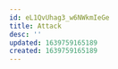 ```yaml
---
id: eL1QvUhag3_w6NWkmIeGe
title: Attack
desc: ''
updated: 1639759165189
created: 1639759165189
---
```


